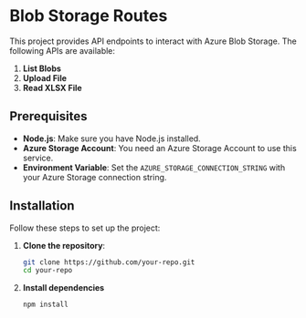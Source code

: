 # Blob Storage Routes

This project provides API endpoints to interact with Azure Blob Storage. The following APIs are available:

1. **List Blobs**
2. **Upload File**
3. **Read XLSX File**

## Prerequisites

- **Node.js**: Make sure you have Node.js installed.
- **Azure Storage Account**: You need an Azure Storage Account to use this service.
- **Environment Variable**: Set the `AZURE_STORAGE_CONNECTION_STRING` with your Azure Storage connection string.


## Installation

Follow these steps to set up the project:

1. **Clone the repository**:
   ```sh
   git clone https://github.com/your-repo.git
   cd your-repo
    ```
2. **Install dependencies** 
   ```sh
   npm install
   ```

